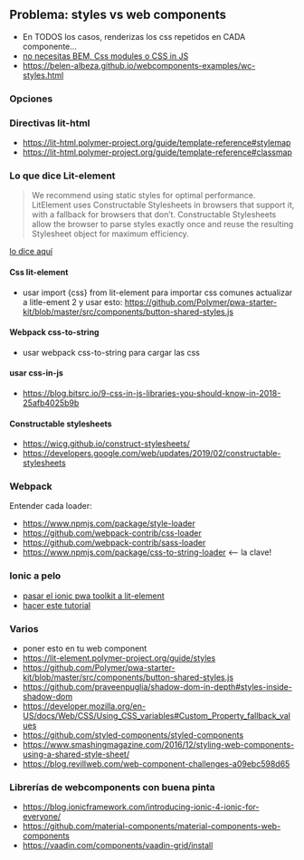 
## Problema: styles vs web components

- En TODOS los casos, renderizas los css repetidos en CADA componente...
- [no necesitas BEM, Css modules o CSS in JS](https://noti.st/ladybenko/LQunyI/web-components-api-this-is-for-real#srEAPAH)
- https://belen-albeza.github.io/webcomponents-examples/wc-styles.html

### Opciones

### Directivas lit-html

- https://lit-html.polymer-project.org/guide/template-reference#stylemap
- https://lit-html.polymer-project.org/guide/template-reference#classmap


### Lo que dice Lit-element

> We recommend using static styles for optimal performance. LitElement uses Constructable Stylesheets in browsers that support it, with a fallback for browsers that don’t. Constructable Stylesheets allow the browser to parse styles exactly once and reuse the resulting Stylesheet object for maximum efficiency.

[lo dice aquí](https://lit-element.polymer-project.org/guide/styles)

#### Css lit-element

- usar import {css} from lit-element para importar css comunes actualizar a litle-ement 2 y  usar esto: https://github.com/Polymer/pwa-starter-kit/blob/master/src/components/button-shared-styles.js

#### Webpack css-to-string

-  usar webpack css-to-string para cargar las css

#### usar css-in-js

- https://blog.bitsrc.io/9-css-in-js-libraries-you-should-know-in-2018-25afb4025b9b

#### Constructable stylesheets

- https://wicg.github.io/construct-stylesheets/
- https://developers.google.com/web/updates/2019/02/constructable-stylesheets

### Webpack

Entender cada loader: 

- https://www.npmjs.com/package/style-loader
- https://github.com/webpack-contrib/css-loader
- https://github.com/webpack-contrib/sass-loader
- https://www.npmjs.com/package/css-to-string-loader <-- la clave!

### Ionic a pelo

- [pasar el ionic pwa toolkit a lit-element](https://github.com/ionic-team/ionic-pwa-toolkit)
- [hacer este tutorial](https://www.techiediaries.com/ionic-angularjs/)

### Varios

- poner esto en tu web component <style> @import url( '/common-style.css' ); </style>
- https://lit-element.polymer-project.org/guide/styles
- https://github.com/Polymer/pwa-starter-kit/blob/master/src/components/button-shared-styles.js
- https://github.com/praveenpuglia/shadow-dom-in-depth#styles-inside-shadow-dom
- https://developer.mozilla.org/en-US/docs/Web/CSS/Using_CSS_variables#Custom_Property_fallback_values
- https://github.com/styled-components/styled-components
- https://www.smashingmagazine.com/2016/12/styling-web-components-using-a-shared-style-sheet/
- https://blog.revillweb.com/web-component-challenges-a09ebc598d65


### Librerías de webcomponents con buena pinta

- https://blog.ionicframework.com/introducing-ionic-4-ionic-for-everyone/
- https://github.com/material-components/material-components-web-components
- https://vaadin.com/components/vaadin-grid/install

